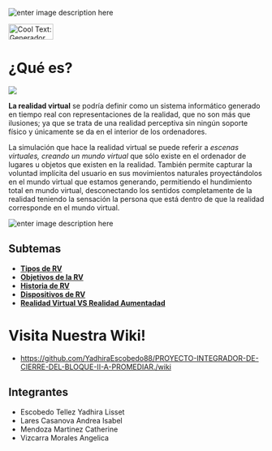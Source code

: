 ![enter image description here](https://images.cooltext.com/5136748.png)

<a href="http://es.cooltext.com" target="_top"><img src="https://cooltext.com/images/ct_button.gif" width="88" height="31" alt="Cool Text: Generador de Logotipos y Gráficos." /></a>


# ¿Qué es?
![
](https://www.snailarts.com/wp-content/uploads/2017/02/musica-y-sonidos-para-realidad-virtual.jpg)


**La realidad virtual** se podría definir como un sistema informático generado en tiempo real con representaciones de la realidad, que no son más que ilusiones; ya que se trata de una realidad perceptiva sin ningún soporte físico y únicamente se da en el interior de los ordenadores.

La simulación que hace la realidad virtual se puede referir a *escenas virtuales, creando un mundo virtual* que sólo existe en el ordenador de lugares u objetos que existen en la realidad. También permite capturar la voluntad implícita del usuario en sus movimientos naturales proyectándolos en el mundo virtual que estamos generando, permitiendo el hundimiento total en mundo virtual, desconectando los sentidos completamente de la realidad teniendo la sensación la persona que está dentro de que la realidad corresponde en el mundo virtual.

![enter image description here](http://assets.uxbooth.com/uploads/2017/03/image02.gif)

## Subtemas
- [**Tipos de RV**](https://yadhiraescobedo88.github.io/PROYECTO-INTEGRADOR-DE-CIERRE-DEL-BLOQUE-II-A-PROMEDIAR./Tipos)
- [**Objetivos de la RV**](https://yadhiraescobedo88.github.io/PROYECTO-INTEGRADOR-DE-CIERRE-DEL-BLOQUE-II-A-PROMEDIAR./Objetivos)
- [**Historia de RV**](https://yadhiraescobedo88.github.io/PROYECTO-INTEGRADOR-DE-CIERRE-DEL-BLOQUE-II-A-PROMEDIAR./Tipos)
- [**Dispositivos de RV**](https://yadhiraescobedo88.github.io/PROYECTO-INTEGRADOR-DE-CIERRE-DEL-BLOQUE-II-A-PROMEDIAR./dispositivos)
- [**Realidad Virtual VS Realidad Aumentadad**](https://yadhiraescobedo88.github.io/PROYECTO-INTEGRADOR-DE-CIERRE-DEL-BLOQUE-II-A-PROMEDIAR./RVvsRA)

# Visita Nuestra Wiki!

- https://github.com/YadhiraEscobedo88/PROYECTO-INTEGRADOR-DE-CIERRE-DEL-BLOQUE-II-A-PROMEDIAR./wiki



## Integrantes

- Escobedo Tellez Yadhira Lisset
- Lares Casanova Andrea Isabel
- Mendoza Martinez Catherine
- Vizcarra Morales Angelica 
